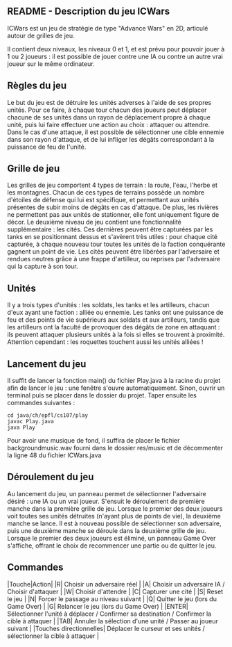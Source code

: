 ﻿## README - Description du jeu ICWars
ICWars est un jeu de stratégie de type "Advance Wars" en 2D, articulé autour de grilles de jeu. 

Il contient deux niveaux, les niveaux 0 et 1, et est prévu pour pouvoir jouer à 1 ou 2 joueurs : il est possible de jouer contre une IA ou contre un autre vrai joueur sur le même ordinateur.

## Règles du jeu
Le but du jeu est de détruire les unités adverses à l'aide de ses propres unités. Pour ce faire, à chaque tour chacun des joueurs peut déplacer chacune de ses unités dans un rayon de déplacement propre à chaque unité, puis lui faire effectuer une action au choix : attaquer ou attendre. Dans le cas d'une attaque, il est possible de sélectionner une cible ennemie dans son rayon d'attaque, et de lui infliger les dégâts correspondant à la puissance de feu de l'unité. 

## Grille de jeu
Les grilles de jeu comportent 4 types de terrain : la route, l'eau, l'herbe et les montagnes. Chacun de ces types de terrains possède un nombre d'étoiles de défense qui lui est spécifique, et permettant aux unités présentes de subir moins de dégâts en cas d'attaque. De plus, les rivières ne permettent pas aux unités de stationner, elle font uniquement figure de décor. Le deuxième niveau de jeu contient une fonctionnalité supplémentaire : les cités. Ces dernières peuvent être capturées par les tanks en se positionnant dessus et s'avèrent très utiles : pour chaque cité capturée, à chaque nouveau tour toutes les unités de la faction conquérante gagnent un point de vie. Les cités peuvent être libérées par l'adversaire et rendues neutres grâce à une frappe d'artilleur, ou reprises par l'adversaire qui la capture à son tour.

## Unités
Il y a trois types d'unités : les soldats, les tanks et les artilleurs, chacun d'eux ayant une faction : alliée ou ennemie. Les tanks ont une puissance de feu et des points de vie supérieurs aux soldats et aux artilleurs, tandis que les artilleurs ont la faculté de provoquer des dégâts de zone en attaquant : ils peuvent attaquer plusieurs unités à la fois si elles se trouvent à proximité. Attention cependant : les roquettes touchent aussi les unités alliées !

## Lancement du jeu
Il suffit de lancer la fonction main() du fichier Play.java à la racine du projet afin de lancer le jeu : une fenêtre s'ouvre automatiquement.
Sinon, ouvrir un terminal puis se placer dans le dossier du projet.
Taper ensuite les commandes suivantes :

    cd java/ch/epfl/cs107/play
    javac Play.java
    java Play

Pour avoir une musique de fond, il suffira de placer le fichier backgroundmusic.wav fourni dans le dossier res/music et de décommenter la ligne 48 du fichier ICWars.java
## Déroulement du jeu
Au lancement du jeu, un panneau permet de sélectionner l'adversaire désiré : une IA ou un vrai joueur. S'ensuit le déroulement de première manche dans la première grille de jeu. Lorsque le premier des deux joueurs voit toutes ses unités détruites (n'ayant plus de points de vie), la deuxième manche se lance. Il est à nouveau possible de sélectionner son adversaire, puis une deuxième manche se déroule dans la deuxième grille de jeu. Lorsque le premier des deux joueurs est éliminé, un panneau Game Over s'affiche, offrant le choix de recommencer une partie ou de quitter le jeu.

## Commandes 
|Touche|Action|
|R| Choisir un adversaire réel |
|A| Choisir un adversaire IA / Choisir d'attaquer |
|W| Choisir d'attendre |
|C| Capturer une cité |
|S| Reset le jeu |
|N| Forcer le passage au niveau suivant |
|Q| Quitter le jeu (lors du Game Over) |
|G| Relancer le jeu (lors du Game Over) |
|ENTER| Sélectionner l'unité à déplacer / Confirmer sa destination / Confirmer la cible à attaquer |
|TAB| Annuler la sélection d'une unité / Passer au joueur suivant |
|Touches directionnelles| Déplacer le curseur et ses unités / sélectionner la cible à attaquer |






